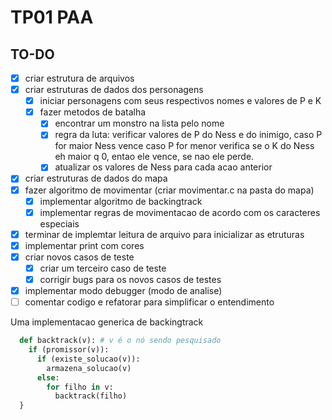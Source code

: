 # TP01 PAA

## TO-DO

- [x] criar estrutura de arquivos
- [x] criar estruturas de dados dos personagens
  - [x] iniciar personagens com seus respectivos nomes e valores de P e K
  - [x] fazer metodos de batalha
    - [x] encontrar um monstro na lista pelo nome
    - [x] regra da luta: verificar valores de P do Ness e do inimigo, caso P for maior Ness vence caso P for menor verifica se o K do Ness eh maior q 0, entao ele vence, se nao ele perde.
    - [x] atualizar os valores de Ness para cada acao anterior
- [x] criar estruturas de dados do mapa
- [x] fazer algoritmo de movimentar (criar movimentar.c na pasta do mapa)
  - [x] implementar algoritmo de backingtrack
  - [x] implementar regras de movimentacao de acordo com os caracteres especiais
- [x] terminar de implemtar leitura de arquivo para inicializar as etruturas
- [x] implementar print com cores
- [x] criar novos casos de teste
  - [x] criar um terceiro caso de teste
  - [x] corrigir bugs para os novos casos de testes
- [x] implementar modo debugger (modo de analise)
- [ ] comentar codigo e refatorar para simplificar o entendimento

Uma implementacao generica de backingtrack

```python
  def backtrack(v): # v é o nó sendo pesquisado
    if (promissor(v)):
      if (existe_solucao(v)):
        armazena_solucao(v)
      else:
        for filho in v:
          backtrack(filho)
  }
```
